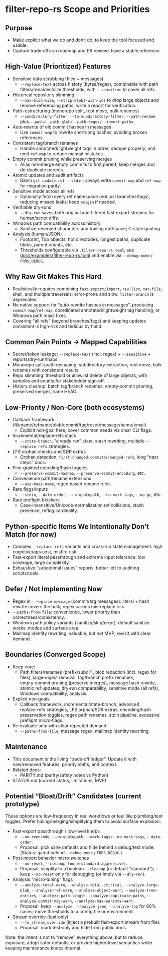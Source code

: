 filter-repo-rs Scope and Priorities
===================================

Purpose
-------

- Make explicit what we do and don’t do, to keep the tool focused and usable.
- Capture trade‑offs so roadmap and PR reviews have a stable reference.

High‑Value (Prioritized) Features
---------------------------------

- Sensitive data scrubbing (files + messages)
  - `--replace-text` across history (bytes/regex), combinable with path filters/renames/size thresholds; with `--sensitive` to cover all refs.
- Historical repository slimming
  - `--max-blob-size`, `--strip-blobs-with-ids` to drop large objects and remove referencing paths; write a report for verification.
- Path restructuring (monorepo split, root move, bulk renames)
  - `--subdirectory-filter`, `--to-subdirectory-filter`, `--path-rename` plus `--path/--path-glob/--path-regex/--invert-paths`.
- Auto‑rewrite of old commit hashes in messages
  - Use `commit-map` to rewrite short/long hashes, avoiding broken references.
- Consistent tag/branch renames
  - Handle annotated/lightweight tags in order, dedupe properly, and emit `ref-map` to reduce manual mistakes.
- Empty commit pruning while preserving merges
  - Alias non‑merge empty commits to first parent; keep merges and de‑duplicate parents.
- Atomic updates and audit artifacts
  - Batch `git update-ref --stdin`; always write `commit-map` and `ref-map` for migration parity.
- Sensitive mode across all refs
  - Optionally fetch every ref namespace (not just branches/tags), reducing missed leaks; keep `origin` if needed.
- Verifiable dry‑runs
  - `--dry-run` saves both original and filtered fast‑export streams for human/script diffs.
- Windows path compatibility across history
  - Sanitize reserved characters and trailing dot/space; C‑style quoting.
- Analysis (human/JSON)
  - Footprint, Top objects, hot directories, longest paths, duplicate blobs, parent counts, etc.
  - Thresholds configurable via `.filter-repo-rs.toml`; see [docs/examples/filter-repo-rs.toml](docs/examples/filter-repo-rs.toml) and enable via `--debug-mode` / `FRRS_DEBUG`.

Why Raw Git Makes This Hard
---------------------------

- Realistically requires combining `fast-export/import`, `rev-list`, `cat-file`, shell, and multiple traversals; error‑prone and slow. `filter-branch` is deprecated.
- No native support for “auto‑rewrite hashes in messages”, producing `commit-map`/`ref-map`, coordinated annotated/lightweight tag handling, or Windows path mass fixes.
- Covering “all refs” (beyond branches/tags) and keeping updates consistent is high‑risk and tedious by hand.

Common Pain Points → Mapped Capabilities
----------------------------------------

- Secret/token leakage: `--replace-text` (incl. regex) + `--sensitive` + reports/dry‑run/maps.
- Monorepo split/path reshaping: subdirectory extraction, root move, bulk renames with consistent results.
- Repo slimming: threshold or allowlist delete of large objects, with samples and counts for stakeholder sign‑off.
- History cleanup: batch tag/branch renames, empty‑commit pruning, preserved merges, sane HEAD.

Low‑Priority / Non‑Core (both ecosystems)
-----------------------------------------

- Callback framework (filename/refname/blob/commit/tag/reset/message/name/email)
  - Explicit non‑goal here; cover common needs via clear CLI flags.
- Incremental/replace‑refs stack
  - `--state-branch`, “already ran” state, stash rewriting, multiple `--replace-refs` strategies.
- LFS orphan checks and SDR extras
  - Orphan detection, `first-changed-commits`/`changed-refs`, long “next steps” docs.
- Fine‑grained encoding/hash toggles
  - `--preserve-commit-hashes`, `--preserve-commit-encoding`, etc.
- Convenience path/rename extensions
  - `--use-base-name`, regex‑based rename rules.
- Rare flags/inputs
  - `--stdin`, `--date-order`, `--no-quotepath`, `--no-mark-tags`, `--no-gc`, etc.
- Rare preflight blockers
  - Case‑insensitive/Unicode‑normalization ref collisions, stash presence, reflog cardinality.

Python‑specific Items We Intentionally Don’t Match (for now)
------------------------------------------------------------

- Complex `--replace-refs` variants and cross‑run state management: high cognitive/ops cost, misfire risk.
- Fast‑export literal passthrough and extreme input tolerance: low coverage, large complexity.
- Exhaustive “suboptimal issues” reports: better left to auditing scripts/tools.

Defer / Not Implementing Now
----------------------------

- Regex in `--replace-message` (commit/tag messages): literal + hash rewrite covers the bulk; regex carries mis‑replace risk.
- `--paths-from-file`: convenience, lower priority than correctness/consistency.
- Windows path policy variants (sanitize/skip/error): default sanitize works; modes add surface area.
- Mailmap identity rewriting: valuable, but not MVP; revisit with clear demand.

Boundaries (Converged Scope)
----------------------------

- Keep core:
  - Path filters/renames (prefix/subdir), blob redaction (incl. regex for files), large‑object removal,
    tag/branch prefix renames, empty‑commit pruning (preserve merges), message hash rewrite, atomic ref updates,
    dry‑run comparability, sensitive mode (all refs), Windows compatibility, analysis.
- Explicit non‑goals:
  - Callback framework, incremental/state‑branch, advanced replace‑refs strategies, LFS orphan/SDR extras,
    encoding/hash preservation toggles, regex path renames, stdin pipeline, excessive preflight micro‑flags.
- Re‑evaluate only with clear repeated demand:
  - `--paths-from-file`, message regex, mailmap identity rewriting.

Maintenance
-----------

- This document is the living “trade‑off ledger”. Update it with new/removed features, priority shifts, and context.
- Related docs:
  - PARITY.md (parity/safety notes vs Python)
- STATUS.md (current status, limitations, MVP)

Potential “Bloat/Drift” Candidates (current prototype)
------------------------------------------------------

These options are low‑frequency in real workflows or feel like plumbing/test toggles. Prefer hiding/merging/simplifying them to avoid surface explosion:

- Fast‑export passthrough / low‑level knobs
  - `--no-reencode`, `--no-quotepath`, `--mark-tags/--no-mark-tags`, `--date-order`.
  - Proposal: pick sane defaults and hide behind a debug/test mode. (Status: gated behind `--debug-mode` / `FRRS_DEBUG`.)
- Post‑import behavior micro‑switches
  - `--no-reset`, `--cleanup [none|standard|aggressive]`.
  - Proposal: simplify to a boolean `--cleanup` (or default “standard”); keep `--no-reset` only for debugging (or imply via `--dry-run`).
- Analysis “micro‑tuning” flags
  - `--analyze-total-warn`, `--analyze-total-critical`, `--analyze-large-blob`, `--analyze-ref-warn`, `--analyze-object-warn`, `--analyze-tree-entries`, `--analyze-path-length`, `--analyze-duplicate-paths`, `--analyze-commit-msg-warn`, `--analyze-max-parents-warn`.
  - Proposal: keep `--analyze`, `--analyze-json`, `--analyze-top` for 80% cases; move thresholds to a config file or environment.
- Stream override (test‑only)
  - `--fe_stream_override` (inject a prebuilt fast‑export stream from file).
  - Proposal: mark test‑only and hide from public docs.

Note: the intent is not to “remove” everything above, but to reduce exposure, adopt safer defaults, or provide higher‑level semantics while keeping maintenance knobs internal.

